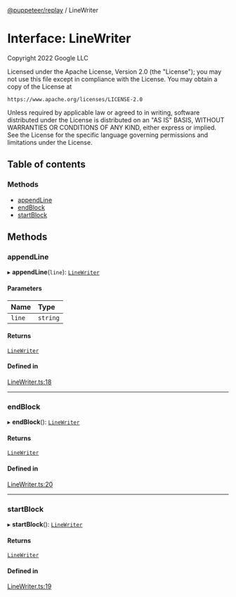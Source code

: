 [@puppeteer/replay](../README.md) / LineWriter

# Interface: LineWriter

Copyright 2022 Google LLC

Licensed under the Apache License, Version 2.0 (the "License");
you may not use this file except in compliance with the License.
You may obtain a copy of the License at

    https://www.apache.org/licenses/LICENSE-2.0

Unless required by applicable law or agreed to in writing, software
distributed under the License is distributed on an "AS IS" BASIS,
WITHOUT WARRANTIES OR CONDITIONS OF ANY KIND, either express or implied.
See the License for the specific language governing permissions and
limitations under the License.

## Table of contents

### Methods

- [appendLine](LineWriter.md#appendline)
- [endBlock](LineWriter.md#endblock)
- [startBlock](LineWriter.md#startblock)

## Methods

### appendLine

▸ **appendLine**(`line`): [`LineWriter`](LineWriter.md)

#### Parameters

| Name   | Type     |
| :----- | :------- |
| `line` | `string` |

#### Returns

[`LineWriter`](LineWriter.md)

#### Defined in

[LineWriter.ts:18](https://github.com/puppeteer/replay/blob/main/src/LineWriter.ts#L18)

---

### endBlock

▸ **endBlock**(): [`LineWriter`](LineWriter.md)

#### Returns

[`LineWriter`](LineWriter.md)

#### Defined in

[LineWriter.ts:20](https://github.com/puppeteer/replay/blob/main/src/LineWriter.ts#L20)

---

### startBlock

▸ **startBlock**(): [`LineWriter`](LineWriter.md)

#### Returns

[`LineWriter`](LineWriter.md)

#### Defined in

[LineWriter.ts:19](https://github.com/puppeteer/replay/blob/main/src/LineWriter.ts#L19)
